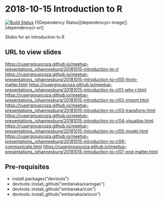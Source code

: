 # 2018-10-15 Introduction to R

[![Build Status][travis-image]][travis-url] [![Dependency Status][dependencyci-image]][dependencyci-url]

[travis-image]: https://travis-ci.org/rusergroupcoza/20181015-introduction-to-r.svg?branch=master
[travis-url]: https://travis-ci.org/rusergroupcoza/20181015-introduction-to-r

Slides for an Introduction to R

## URL to view slides
https://rusergroupcoza.github.io/meetup-presentations_johannesburg/20181015-introduction-to-r/
https://rusergroupcoza.github.io/meetup-presentations_johannesburg/20181015-introduction-to-r/00-front-matter.html
https://rusergroupcoza.github.io/meetup-presentations_johannesburg/20181015-introduction-to-r/01-why-r.html
https://rusergroupcoza.github.io/meetup-presentations_johannesburg/20181015-introduction-to-r/02-import.html
https://rusergroupcoza.github.io/meetup-presentations_johannesburg/20181015-introduction-to-r/03-transform.html
https://rusergroupcoza.github.io/meetup-presentations_johannesburg/20181015-introduction-to-r/04-visualise.html
https://rusergroupcoza.github.io/meetup-presentations_johannesburg/20181015-introduction-to-r/05-model.html
https://rusergroupcoza.github.io/meetup-presentations_johannesburg/20181015-introduction-to-r/06-communicate.html
https://rusergroupcoza.github.io/meetup-presentations_johannesburg/20181015-introduction-to-r/07-end-matter.html

## Pre-requisites

* install.packages("devtools")
* devtools::install_github("emitanaka/xaringan")
* devtools::install_github("emitanaka/icon")
* devtools::install_github("emitanaka/anicon")
